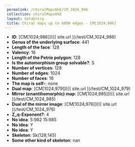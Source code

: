 ```yaml
--- 
 permalink: /chiralMaps6kE/CM_1024_986 
 collection: chiralMaps6kE
 layout: dataEntry
 title: Chiral maps up to 6000 edges - CM[1024;986]
---
```


- **ID**: [CM[1024;986]]({{ site.url }}/test/CM_1024_986)
- **Genus of the underlying surface**: 441
- **Length of the face**: 128
- **Valency**: 16
- **Length of the Petrie polygon**: 128
- **Is the automorphism group solvable?**: S
- **Number of vertices**: 128
- **Number of edges**: 1024
- **Number of faces**: 16
- **The map is self-**: none
- **Dual map**: [CM[1024;979]]({{ site.url }}/test/CM_1024_979)
- **Mirror (enantihomorphic) map**: [CM[1024;985]]({{ site.url }}/test/CM_1024_985)
- **Dual of the mirror image**: [CM[1024;976]]({{ site.url }}/test/CM_1024_976)
- **Z_q-Exponent?**: 4
- **No idea**:  5:982 15:985
- **No idea**: Y
- **No idea**: Y
- **Skeleton**: Sk(128;145)
- **Some other kind of skeleton**: nan
